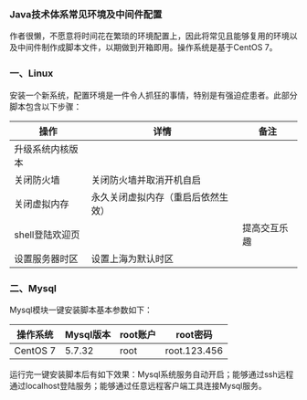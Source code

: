 ### Java技术体系常见环境及中间件配置

作者很懒，不愿意将时间花在繁琐的环境配置上，因此将常见且能够复用的环境以及中间件制作成脚本文件，以期做到开箱即用。操作系统是基于CentOS 7。


### 一、Linux

安装一个新系统，配置环境是一件令人抓狂的事情，特别是有强迫症患者。此部分脚本包含以下步骤：

| 操作             | 详情                               | 备注         |
| ---------------- | ---------------------------------- | ------------ |
| 升级系统内核版本 |                                    |              |
| 关闭防火墙       | 关闭防火墙并取消开机自启           |              |
| 关闭虚拟内存     | 永久关闭虚拟内存（重启后依然生效） |              |
| shell登陆欢迎页  |                                    | 提高交互乐趣 |
| 设置服务器时区   | 设置上海为默认时区                 |              |

### 二、Mysql

Mysql模块一键安装脚本基本参数如下：

| 操作系统 | Mysql版本 | root账户 | root密码     |
| -------- | --------- | -------- | ------------ |
| CentOS 7 | 5.7.32    | root     | root.123.456 |

运行完一键安装脚本后有如下效果：Mysql系统服务自动开启；能够通过ssh远程通过localhost登陆服务；能够通过任意远程客户端工具连接Mysql服务。
